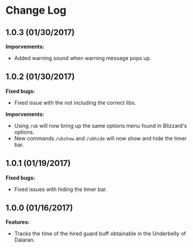 # Change Log

## 1.0.3 (01/30/2017)

**Imporvements:**

- Added warning sound when warning message pops up.

## 1.0.2 (01/30/2017)

**Fixed bugs:**

- Fixed issue with the not including the correct libs.

**Imporvements:**

- Using `/ub` will now bring up the same options menu found in Blizzard's options.
- New commands `/ubshow` and `/ubhide` will now show and hide the timer bar.

## 1.0.1 (01/19/2017)

**Fixed bugs:**

- Fixed issues with hiding the timer bar.

## 1.0.0 (01/16/2017)

**Features:**

- Tracks the time of the hired guard buff obtainable in the Underbelly of Dalaran.
